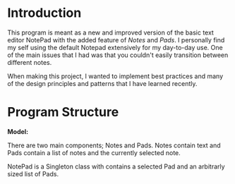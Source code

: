 # Introduction

This program is meant as a new and improved version of the basic text editor NotePad with the added feature of *Notes* and *Pads*.
I personally find my self using the default Notepad extensively for my day-to-day use. One of the main issues that I had was that you couldn't easily transition between different notes. 

When making this project, I wanted to implement best practices and many of the design principles and patterns that I have learned recently.

# Program Structure

**Model:** 

There are two main components; Notes and Pads. Notes contain text and Pads contain a list of notes and the currently selected note.

NotePad is a Singleton class with contains a selected Pad and an arbitrarly sized list of Pads.